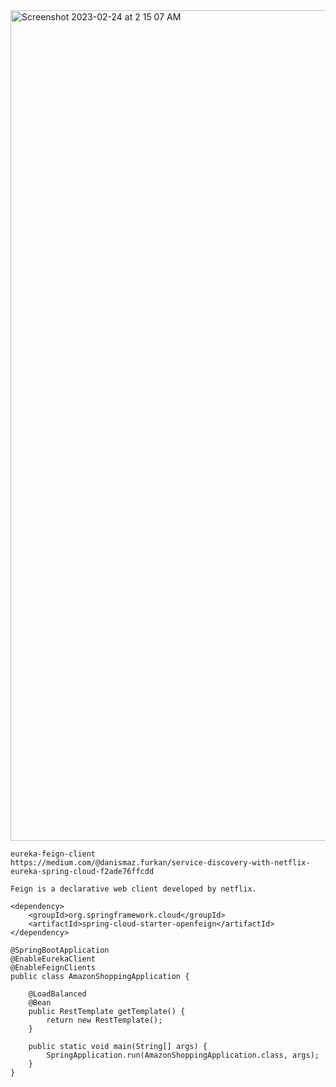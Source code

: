 <img width="1329" alt="Screenshot 2023-02-24 at 2 15 07 AM" src="https://user-images.githubusercontent.com/43849911/221026076-3621030a-7ae9-4415-904e-f8249e2855ff.png">

```
eureka-feign-client
https://medium.com/@danismaz.furkan/service-discovery-with-netflix-eureka-spring-cloud-f2ade76ffcdd

Feign is a declarative web client developed by netflix.
```

```
<dependency>
	<groupId>org.springframework.cloud</groupId>
	<artifactId>spring-cloud-starter-openfeign</artifactId>
</dependency>

@SpringBootApplication
@EnableEurekaClient
@EnableFeignClients
public class AmazonShoppingApplication {

	@LoadBalanced
	@Bean
	public RestTemplate getTemplate() {
		return new RestTemplate();
	}

	public static void main(String[] args) {
		SpringApplication.run(AmazonShoppingApplication.class, args);
	}
}
```
